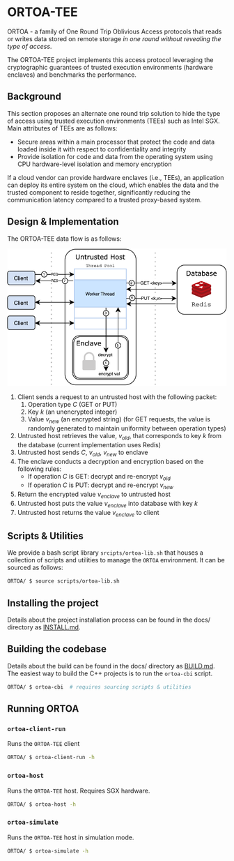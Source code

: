 # ORTOA-TEE

ORTOA - a family of One Round Trip Oblivious Access protocols that reads or writes data stored on remote storage *in one round without revealing the type of access*.

The ORTOA-TEE project implements this access protocol leveraging the cryptographic guarantees of trusted execution environments (hardware enclaves) and benchmarks the performance.

## Background
This section proposes an alternate one round trip solution to hide the type of access using trusted execution environments (TEEs) such as Intel SGX. Main attributes of TEEs are as follows: 
- Secure areas within a main processor that protect the code and data loaded inside it with respect to confidentiality and integrity
- Provide isolation for code and data from the operating system using CPU hardware-level isolation and memory encryption

If a cloud vendor can provide hardware enclaves (i.e., TEEs), an application can deploy its entire system on the cloud, which enables the data and the trusted component to reside together, significantly reducing the communication latency compared to a trusted proxy-based system.

## Design & Implementation
The ORTOA-TEE data flow is as follows:

<img src="docs/ortoa-tee-diagram.png" width="600">

1. Client sends a request to an untrusted host with the following packet:
   1. Operation type *C* (GET or PUT)
   2. Key *k* (an unencrypted integer)
   3. Value *v<sub>new</sub>* (an encrypted string) (for GET requests, the value is randomly generated to maintain uniformity between operation types)
2. Untrusted host retrieves the value, *v<sub>old</sub>*, that corresponds to key *k* from the database (current implementation uses Redis)
3. Untrusted host sends *C*, *v<sub>old</sub>*, *v<sub>new</sub>* to enclave
4. The enclave conducts a decryption and encryption based on the following rules:
   - If operation *C* is GET: decrypt and re-encrypt *v<sub>old</sub>*
   - If operation *C* is PUT: decrypt and re-encrypt *v<sub>new</sub>*
5. Return the encrypted value *v<sub>enclave</sub>* to untrusted host
6. Untrusted host puts the value *v<sub>enclave</sub>* into database with key *k*
7. Untrusted host returns the value *v<sub>enclave</sub>* to client

## Scripts & Utilities

We provide a bash script library `srcipts/ortoa-lib.sh` that houses a collection of scripts and utilities to manage the `ORTOA` environment. It can be sourced as follows:

```bash
ORTOA/ $ source scripts/ortoa-lib.sh
```

## Installing the project

Details about the project installation process can be found in the docs/ directory as [INSTALL.md](docs/INSTALL.md).

## Building the codebase

Details about the build can be found in the docs/ directory as [BUILD.md](docs/BUILD.md). The easiest way to build the C++ projects is to run the `ortoa-cbi` script.

```bash
ORTOA/ $ ortoa-cbi  # requires sourcing scripts & utilities
```

## Running ORTOA


### `ortoa-client-run`

Runs the `ORTOA-TEE` client

```bash
ORTOA/ $ ortoa-client-run -h
```

### `ortoa-host`

Runs the `ORTOA-TEE` host. Requires SGX hardware.

```bash
ORTOA/ $ ortoa-host -h
```

### `ortoa-simulate`

Runs the `ORTOA-TEE` host in simulation mode.

```bash
ORTOA/ $ ortoa-simulate -h
```

